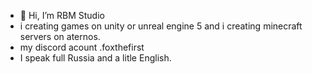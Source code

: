 - 👋 Hi, I’m RBM Studio
- i creating games on unity or unreal engine 5 and i creating minecraft servers on aternos.
- my discord acount .foxthefirst
- I speak full Russia and a litle English.

<!---
RBMStu/RBMStu is a ✨ special ✨ repository because its `README.md` (this file) appears on your GitHub profile.
You can click the Preview link to take a look at your changes.
--->
